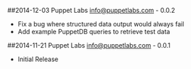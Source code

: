 ##2014-12-03 Puppet Labs <info@puppetlabs.com> - 0.0.2
* Fix a bug where structured data output would always fail
* Add example PuppetDB queries to retrieve test data

##2014-11-21 Puppet Labs <info@puppetlabs.com> - 0.0.1
* Initial Release
